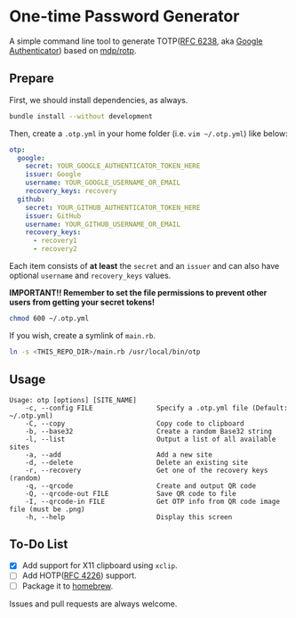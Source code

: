 # One-time Password Generator

A simple command line tool to generate TOTP([RFC 6238](https://tools.ietf.org/html/rfc6238), aka [Google Authenticator](https://en.wikipedia.org/wiki/Google_Authenticator)) based on [mdp/rotp](https://github.com/mdp/rotp).

## Prepare

First, we should install dependencies, as always.

```bash
bundle install --without development
```

Then, create a `.otp.yml` in your home folder (i.e. `vim ~/.otp.yml`) like below:

```yaml
otp:
  google:
    secret: YOUR_GOOGLE_AUTHENTICATOR_TOKEN_HERE
    issuer: Google
    username: YOUR_GOOGLE_USERNAME_OR_EMAIL
    recovery_keys: recovery
  github:
    secret: YOUR_GITHUB_AUTHENTICATOR_TOKEN_HERE
    issuer: GitHub
    username: YOUR_GITHUB_USERNAME_OR_EMAIL
    recovery_keys:
      - recovery1
      - recovery2
```

Each item consists of **at least** the `secret` and an `issuer` and can also have optional `username` and `recovery_keys` values.

**IMPORTANT!! Remember to set the file permissions to prevent other users from getting your secret tokens!**

```bash
chmod 600 ~/.otp.yml
```

If you wish, create a symlink of `main.rb`.

```bash
ln -s <THIS_REPO_DIR>/main.rb /usr/local/bin/otp
```

## Usage

```
Usage: otp [options] [SITE_NAME]
    -c, --config FILE                Specify a .otp.yml file (Default: ~/.otp.yml)
    -C, --copy                       Copy code to clipboard
    -b, --base32                     Create a random Base32 string
    -l, --list                       Output a list of all available sites
    -a, --add                        Add a new site
    -d, --delete                     Delete an existing site
    -r, --recovery                   Get one of the recovery keys (random)
    -q, --qrcode                     Create and output QR code
    -Q, --qrcode-out FILE            Save QR code to file
    -I, --qrcode-in FILE             Get OTP info from QR code image file (must be .png)
    -h, --help                       Display this screen
```

## To-Do List

- [x] Add support for X11 clipboard using `xclip`.
- [ ] Add HOTP([RFC 4226](https://tools.ietf.org/html/rfc4226)) support.
- [ ] Package it to [homebrew](http://brew.sh).

Issues and pull requests are always welcome.
